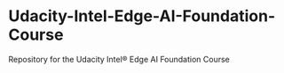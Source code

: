 # Udacity-Intel-Edge-AI-Foundation-Course
Repository for the Udacity Intel® Edge AI Foundation Course
